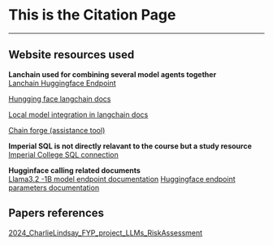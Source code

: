 # This is the Citation Page

---

## Website resources used

**Lanchain used for combining several model agents together**\
[Lanchain Huggingface Endpoint](https://python.langchain.com/docs/integrations/llms/huggingface_endpoint/)

[Hungging face langchain docs](https://python.langchain.com/docs/integrations/llms/huggingface_pipelines/)

[Local model integration in langchain docs](https://medium.com/@garysvenson09/how-to-load-local-models-in-langchain-for-your-projects-596e3dff32be)

[Chain forge (assistance tool)](https://www.chainforge.ai/)

**Imperial SQL is not directly relavant to the course but a study resource**\
[Imperial College SQL connection](https://github.com/ImperialCollegeLondon/learning-analytics/blob/main/lambdaFeedback/Tosin/SQL_connections.py)

**Hugginface calling related documents**\
[Llama3.2 -1B model endpoint documentation](https://huggingface.co/docs/api-inference/tasks/text-generation)
[Huggingface endpoint parameters documentation](https://api.python.langchain.com/en/latest/huggingface/llms/langchain_huggingface.llms.huggingface_endpoint.HuggingFaceEndpoint.html?utm_source=chatgpt.com)
## Papers references
[2024_CharlieLindsay_FYP_project_LLMs_RiskAssessment](https://imperiallondon.sharepoint.com/:b:/r/sites/Softwareformathslearning-2021development-ME/Shared%20Documents/General/StudentProjects/2024_CharlieLindsay_FYP_project_LLMs_RiskAssessment.pdf?csf=1&web=1&e=oTTHvQ)
